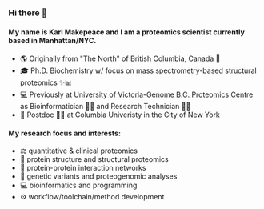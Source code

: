 ### Hi there 👋

#### My name is Karl Makepeace and I am a proteomics scientist currently based in Manhattan/NYC.

- 🌎 Originally from "The North" of British Columbia, Canada 🍁
- 🎓 Ph.D. Biochemistry w/ focus on mass spectrometry-based structural proteomics ✨📊
- 💻 Previously at [University of Victoria-Genome B.C. Proteomics Centre](https://www.proteincentre.com/) as Bioinformatician 👨‍💻 and Research Technician 👨‍🔬
- 🗽 Postdoc 👨‍⚕ at Columbia Univeristy in the City of New York

#### My research focus and interests:
- ⚖️ quantitative & clinical proteomics
- 🧩 protein structure and structural proteomics
- 🔗 protein-protein interaction networks
- 🧬 genetic variants and proteogenomic analyses
- 💻 bioinformatics and programming
- ⚙️ workflow/toolchain/method development

<!-- 👨‍💻 I code primarily in R and VB(A)/.net -->
<!-- 🐍 learning Python b/c it's eating the world -->
<!-- 
<img src="https://raw.githubusercontent.com/FortAwesome/Font-Awesome/6.x/svgs/brands/python.svg" width="32" height="32">
<img src="https://raw.githubusercontent.com/FortAwesome/Font-Awesome/6.x/svgs/brands/r-project.svg" width="32" height="32">
-->

<!--
- 🌱 My current goal is to complete a proteogenomic-focused R package and make it available on [CRAN](https://cran.r-project.org/) (or [Bioconductor](https://bioconductor.org/))
-->

<!--
**karlmakepeace/karlmakepeace** is a ✨ _special_ ✨ repository because its `README.md` (this file) appears on your GitHub profile.

Here are some ideas to get you started:

- 🔭 I’m currently working on ...
- 🌱 I’m currently learning ...
- 👯 I’m looking to collaborate on ...
- 🤔 I’m looking for help with ...
- 💬 Ask me about ...
- 📫 How to reach me: ...
- 😄 Pronouns: ...
- ⚡ Fun fact: ...
-->

